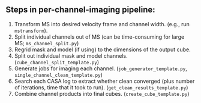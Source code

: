 
Steps in per-channel-imaging pipeline:
--------------------------------------

1. Transform MS into desired velocity frame and channel width. (e.g., run `mstransform`).
2. Split individual channels out of MS (can be time-consuming for large MS; `ms_channel_split.py`)
3. Regrid mask and model (if using) to the dimensions of the output cube.
4. Split out individual mask and model channels. (`cube_channel_split_template.py`)
5. Generate jobs for imaging each channel. (`job_generator_template.py`, `single_channel_clean_template.py`)
6. Search each CASA log to extract whether clean converged (plus number of iterations, time that it took to run). (`get_clean_results_template.py`)
7. Combine channel products into final cubes. (`create_cube_template.py`)
